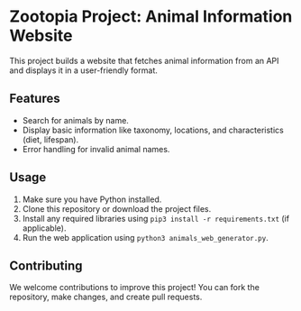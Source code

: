 # Zootopia Project: Animal Information Website

This project builds a website that fetches animal information from an API and displays it in a user-friendly format.

## Features

- Search for animals by name.
- Display basic information like taxonomy, locations, and characteristics (diet, lifespan).
- Error handling for invalid animal names.

## Usage

1. Make sure you have Python installed.
2. Clone this repository or download the project files.
3. Install any required libraries using `pip3 install -r requirements.txt` (if applicable).
4. Run the web application using `python3 animals_web_generator.py`.

## Contributing

We welcome contributions to improve this project! You can fork the repository, make changes, and create pull requests.
